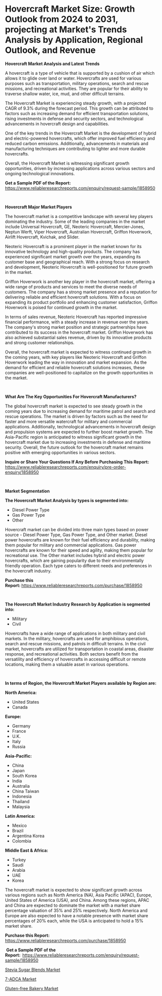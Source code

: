 <p><h1>Hovercraft Market Size: Growth Outlook from 2024 to 2031, projecting at Market's Trends Analysis by Application, Regional Outlook, and Revenue</h1></p><p><strong>Hovercraft Market Analysis and Latest Trends</strong></p>
<p><p>A hovercraft is a type of vehicle that is supported by a cushion of air which allows it to glide over land or water. Hovercrafts are used for various purposes such as transportation, military operations, search and rescue missions, and recreational activities. They are popular for their ability to traverse shallow water, ice, mud, and other difficult terrains.</p><p>The Hovercraft Market is experiencing steady growth, with a projected CAGR of 9.3% during the forecast period. This growth can be attributed to factors such as increasing demand for efficient transportation solutions, rising investments in defense and security sectors, and technological advancements in hovercraft design and capabilities. </p><p>One of the key trends in the Hovercraft Market is the development of hybrid and electric-powered hovercrafts, which offer improved fuel efficiency and reduced carbon emissions. Additionally, advancements in materials and manufacturing techniques are contributing to lighter and more durable hovercrafts. </p><p>Overall, the Hovercraft Market is witnessing significant growth opportunities, driven by increasing applications across various sectors and ongoing technological innovations.</p></p>
<p><strong>Get a Sample PDF of the Report:&nbsp;</strong> <a href="https://www.reliableresearchreports.com/enquiry/request-sample/1858950">https://www.reliableresearchreports.com/enquiry/request-sample/1858950</a></p>
<p>&nbsp;</p>
<p><strong>Hovercraft Major Market Players</strong></p>
<p><p>The hovercraft market is a competitive landscape with several key players dominating the industry. Some of the leading companies in the market include Universal Hovercraft, GE, Neoteric Hovercraft, Mercier-Jones, Neptun Werft, Viper Hovercraft, Australian Hovercraft, Griffon Hoverwork, Airlift Hovercraft, Kvichak, and Slider.</p><p>Neoteric Hovercraft is a prominent player in the market known for its innovative technology and high-quality products. The company has experienced significant market growth over the years, expanding its customer base and geographical reach. With a strong focus on research and development, Neoteric Hovercraft is well-positioned for future growth in the market.</p><p>Griffon Hoverwork is another key player in the hovercraft market, offering a wide range of products and services to meet the diverse needs of customers. The company has a strong market presence and a reputation for delivering reliable and efficient hovercraft solutions. With a focus on expanding its product portfolio and enhancing customer satisfaction, Griffon Hoverwork is poised for continued growth in the market.</p><p>In terms of sales revenue, Neoteric Hovercraft has reported impressive financial performance, with a steady increase in revenue over the years. The company's strong market position and strategic partnerships have contributed to its success in the hovercraft market. Griffon Hoverwork has also achieved substantial sales revenue, driven by its innovative products and strong customer relationships.</p><p>Overall, the hovercraft market is expected to witness continued growth in the coming years, with key players like Neoteric Hovercraft and Griffon Hoverwork leading the way in innovation and market expansion. As the demand for efficient and reliable hovercraft solutions increases, these companies are well-positioned to capitalize on the growth opportunities in the market.</p></p>
<p>&nbsp;</p>
<p><strong>What Are The Key Opportunities For Hovercraft Manufacturers?</strong></p>
<p><p>The global hovercraft market is expected to see steady growth in the coming years due to increasing demand for maritime patrol and search and rescue operations. The market is driven by factors such as the need for faster and more versatile watercraft for military and commercial applications. Additionally, technological advancements in hovercraft design and propulsion systems are expected to further boost market growth. The Asia-Pacific region is anticipated to witness significant growth in the hovercraft market due to increasing investments in defense and maritime security. Overall, the future outlook for the hovercraft market remains positive with emerging opportunities in various sectors.</p></p>
<p><strong>Inquire or Share Your Questions If Any Before Purchasing This Report:</strong> <a href="https://www.reliableresearchreports.com/enquiry/pre-order-enquiry/1858950">https://www.reliableresearchreports.com/enquiry/pre-order-enquiry/1858950</a></p>
<p>&nbsp;</p>
<p><strong>Market Segmentation</strong></p>
<p><strong>The Hovercraft Market Analysis by types is segmented into:</strong></p>
<p><ul><li>Diesel Power Type</li><li>Gas Power Type</li><li>Other</li></ul></p>
<p><p>Hovercraft market can be divided into three main types based on power source - Diesel Power Type, Gas Power Type, and Other market. Diesel power hovercrafts are known for their fuel efficiency and durability, making them popular for military and commercial applications. Gas power hovercrafts are known for their speed and agility, making them popular for recreational use. The Other market includes hybrid and electric power hovercrafts, which are gaining popularity due to their environmentally friendly operation. Each type caters to different needs and preferences in the hovercraft industry.</p></p>
<p><strong>Purchase this Report:&nbsp;</strong><a href="https://www.reliableresearchreports.com/purchase/1858950">https://www.reliableresearchreports.com/purchase/1858950</a></p>
<p>&nbsp;</p>
<p><strong>The Hovercraft Market Industry Research by Application is segmented into:</strong></p>
<p><ul><li>Military</li><li>Civil</li></ul></p>
<p><p>Hovercrafts have a wide range of applications in both military and civil markets. In the military, hovercrafts are used for amphibious operations, search and rescue missions, and patrols in difficult terrains. In the civil market, hovercrafts are utilized for transportation in coastal areas, disaster response, and recreational activities. Both sectors benefit from the versatility and efficiency of hovercrafts in accessing difficult or remote locations, making them a valuable asset in various operations.</p></p>
<p>&nbsp;</p>
<p><strong>In terms of Region, the Hovercraft Market Players available by Region are:</strong></p>
<p>
    <p> <strong> North America: </strong>
        <ul>
            <li>United States</li>
            <li>Canada</li>
        </ul>
        </p> 
    <p> <strong> Europe: </strong>
        <ul>
            <li>Germany</li>
            <li>France</li>
            <li>U.K.</li>
            <li>Italy</li>
            <li>Russia</li>
        </ul>
        </p> 
    <p> <strong> Asia-Pacific: </strong>
        <ul>
            <li>China</li>
            <li>Japan</li>
            <li>South Korea</li>
            <li>India</li>
            <li>Australia</li>
            <li>China Taiwan</li>
            <li>Indonesia</li>
            <li>Thailand</li>
            <li>Malaysia</li>
        </ul>
        </p> 
    <p> <strong> Latin America: </strong>
        <ul>
            <li>Mexico</li>
            <li>Brazil</li>
            <li>Argentina Korea</li>
            <li>Colombia</li>
        </ul>
        </p> 
    <p> <strong> Middle East & Africa: </strong>
        <ul>
            <li>Turkey</li>
            <li>Saudi</li>
            <li>Arabia</li>
            <li>UAE</li>
            <li>Korea</li>
        </ul>
    </p>
    </p>
<p><p>The hovercraft market is expected to show significant growth across various regions such as North America (NA), Asia Pacific (APAC), Europe, United States of America (USA), and China. Among these regions, APAC and China are expected to dominate the market with a market share percentage valuation of 35% and 25% respectively. North America and Europe are also expected to have a notable presence with market share percentages of 20% each, while the USA is anticipated to hold a 15% market share.</p></p>
<p><strong>Purchase this Report: </strong><a href="https://www.reliableresearchreports.com/purchase/1858950">https://www.reliableresearchreports.com/purchase/1858950</a></p>
<p>&nbsp;<strong>Get a Sample PDF of the Report:&nbsp;&nbsp;</strong><a href="https://www.reliableresearchreports.com/enquiry/request-sample/1858950">https://www.reliableresearchreports.com/enquiry/request-sample/1858950</a></p>
<p><strong></strong></p>
<p><p><a href="https://view.publitas.com/reportprime-1/stevia-sugar-blends-market-offer-valuable-insights-into-market-size-market-share-market-trends-and-projections-spanning-from-2023-to-2030/">Stevia Sugar Blends Market</a></p><p><a href="https://view.publitas.com/reportprime-1/7-adca-market-analysis-examines-its-scope-on-growth-opportunities-and-forecasted-trends-spanning-from-2023-to-2030/">7-ADCA Market</a></p><p><a href="https://view.publitas.com/reportprime-1/gluten-free-bakery-market-insights-market-players-and-forecast-till-2030/">Gluten-free Bakery Market</a></p></p>